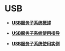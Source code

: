 # USB<a name="ZH-CN_TOPIC_0000001052857351"></a>

-   **[USB服务子系统概述](subsys-usbservice-overview.md)**

-   **[USB服务子系统使用指导](subsys-usbservice-guide.md)**

-   **[USB服务子系统使用实例](subsys-usbservice-demo.md)**
